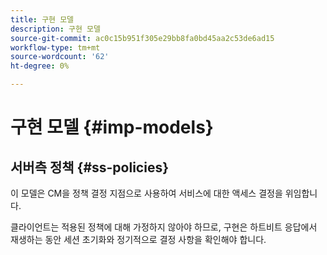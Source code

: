 ```yaml
---
title: 구현 모델
description: 구현 모델
source-git-commit: ac0c15b951f305e29bb8fa0bd45aa2c53de6ad15
workflow-type: tm+mt
source-wordcount: '62'
ht-degree: 0%

---
```



# 구현 모델 {#imp-models}

## 서버측 정책 {#ss-policies}

이 모델은 CM을 정책 결정 지점으로 사용하여 서비스에 대한 액세스 결정을 위임합니다.

클라이언트는 적용된 정책에 대해 가정하지 않아야 하므로, 구현은 하트비트 응답에서 재생하는 동안 세션 초기화와 정기적으로 결정 사항을 확인해야 합니다.
